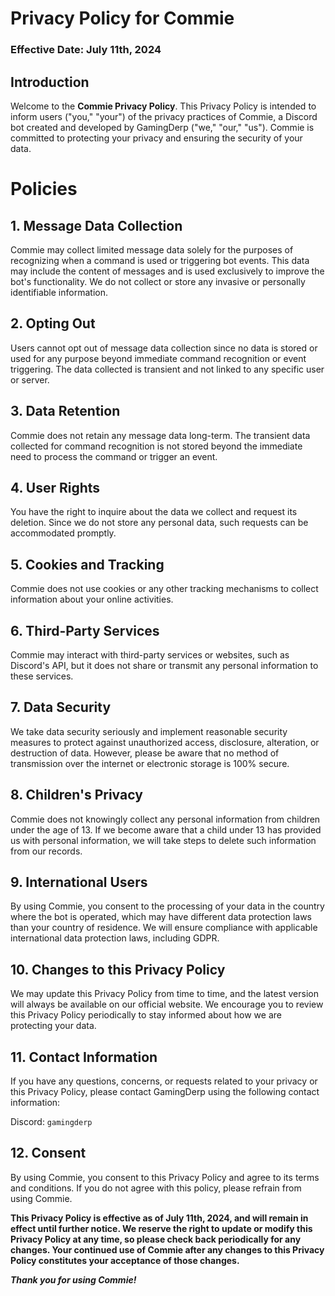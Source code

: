 # Privacy Policy for Commie
### Effective Date: July 11th, 2024

## Introduction

Welcome to the **Commie Privacy Policy**. This Privacy Policy is intended to inform users ("you," "your") of the privacy practices of Commie, a Discord bot created and developed by GamingDerp ("we," "our," "us"). Commie is committed to protecting your privacy and ensuring the security of your data.

# Policies
## 1. Message Data Collection

Commie may collect limited message data solely for the purposes of recognizing when a command is used or triggering bot events. This data may include the content of messages and is used exclusively to improve the bot's functionality. We do not collect or store any invasive or personally identifiable information.

## 2. Opting Out

Users cannot opt out of message data collection since no data is stored or used for any purpose beyond immediate command recognition or event triggering. The data collected is transient and not linked to any specific user or server.

## 3. Data Retention

Commie does not retain any message data long-term. The transient data collected for command recognition is not stored beyond the immediate need to process the command or trigger an event.

## 4. User Rights

You have the right to inquire about the data we collect and request its deletion. Since we do not store any personal data, such requests can be accommodated promptly.

## 5. Cookies and Tracking

Commie does not use cookies or any other tracking mechanisms to collect information about your online activities.

## 6. Third-Party Services

Commie may interact with third-party services or websites, such as Discord's API, but it does not share or transmit any personal information to these services.

## 7. Data Security

We take data security seriously and implement reasonable security measures to protect against unauthorized access, disclosure, alteration, or destruction of data. However, please be aware that no method of transmission over the internet or electronic storage is 100% secure.

## 8. Children's Privacy

Commie does not knowingly collect any personal information from children under the age of 13. If we become aware that a child under 13 has provided us with personal information, we will take steps to delete such information from our records.

## 9. International Users

By using Commie, you consent to the processing of your data in the country where the bot is operated, which may have different data protection laws than your country of residence. We will ensure compliance with applicable international data protection laws, including GDPR.

## 10. Changes to this Privacy Policy

We may update this Privacy Policy from time to time, and the latest version will always be available on our official website. We encourage you to review this Privacy Policy periodically to stay informed about how we are protecting your data.

## 11. Contact Information

If you have any questions, concerns, or requests related to your privacy or this Privacy Policy, please contact GamingDerp using the following contact information:

Discord: `gamingderp`

## 12. Consent

By using Commie, you consent to this Privacy Policy and agree to its terms and conditions. If you do not agree with this policy, please refrain from using Commie.

**This Privacy Policy is effective as of July 11th, 2024, and will remain in effect until further notice. We reserve the right to update or modify this Privacy Policy at any time, so please check back periodically for any changes. Your continued use of Commie after any changes to this Privacy Policy constitutes your acceptance of those changes.**

***Thank you for using Commie!***
